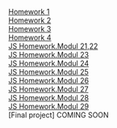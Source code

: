 [Homework 1](https://valeriaromanovskaia.github.io/genius-homework/homework-1/)<br>
[Homework 2](https://valeriaromanovskaia.github.io/genius-homework/genius-homework-2/)<br>
[Homework 3](https://valeriaromanovskaia.github.io/genius-homework/genius-homework-3/)<br>
[Homework 4](https://valeriaromanovskaia.github.io/genius-homework/genius-homework-4/)<br>
[JS Homework.Modul 21,22](https://valeriaromanovskaia.github.io/genius-homework/JS-HOMEWORK/)<br>
[JS Homework.Modul 23](https://valeriaromanovskaia.github.io/genius-homework/JS-HOMEWORK-23modul/)<br>
[JS Homework.Modul 24](https://valeriaromanovskaia.github.io/genius-homework/JS-HOMEWORK-MODUL24/)<br>
[JS Homework.Modul 25](https://valeriaromanovskaia.github.io/genius-homework/JS-HOMEWORK-MODUL25/)<br>
[JS Homework.Modul 26](https://valeriaromanovskaia.github.io/genius-homework/JS-HOMEWORK-MODUL26/)<br>
[JS Homework.Modul 27](https://valeriaromanovskaia.github.io/genius-homework/JS-HOMEWORK-MODUL27/)<br>
[JS Homework.Modul 28](https://valeriaromanovskaia.github.io/genius-homework/JS-HOMEWORK-MODUL28/)<br>
[JS Homework.Modul 29](https://valeriaromanovskaia.github.io/genius-homework/JS-HOMEWORK-MODUL29/)<br>
[Final project] COMING SOON
